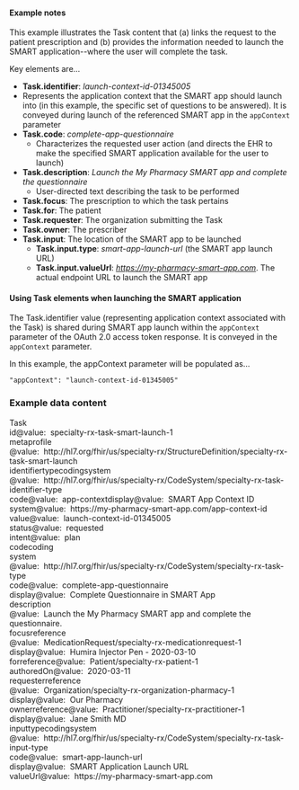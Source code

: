 <h4>Example notes</h4>

This example illustrates the Task content that (a) links the request to the patient prescription and (b) provides the information needed to launch the SMART application--where the user will complete the task.

Key elements are...

- **Task.identifier**: *launch-context-id-01345005*
- Represents the application context that the SMART app should launch into (in this example, the specific set of questions to be answered). It is conveyed during launch of the referenced SMART app in the `appContext` parameter
- **Task.code**: *complete-app-questionnaire*
  - Characterizes the requested user action (and directs the EHR to make the specified SMART application available for the user to launch)
- **Task.description**: *Launch the My Pharmacy SMART app and complete the questionnaire*
  - User-directed text describing the task to be performed
- **Task.focus**: The prescription to which the task pertains
- **Task.for**: The patient 
- **Task.requester**:  The organization submitting the Task
- **Task.owner**: The prescriber
- **Task.input**: The location of the SMART app to be launched
  - **Task.input.type**: *smart-app-launch-url* (the SMART app launch URL)
  - **Task.input.valueUrl**: *https://my-pharmacy-smart-app.com*. The actual endpoint URL to launch the SMART app

#### Using Task elements when launching the SMART application

The Task.identifier value (representing application context associated with the Task) is shared during SMART app launch within the `appContext` parameter of the OAuth 2.0 access token response. It is conveyed in the `appContext` parameter.

In this example, the appContext parameter will be populated as...

```
"appContext": "launch-context-id-01345005"
```

<h3>Example data content</h3>

<div class="fm_ex"><span class="emph0">Task</span><br /><span style="display:inline-block"><span class="emph1">id</span><span style="display:inline-block"><span class="leastEmph fhirValue">@value</span>: &nbsp;<span class="valueEmph">specialty-rx-task-smart-launch-1</span></span></span><br><span style="display:inline-block"><span class="emph1">meta</span><span style="display:inline-block"><span class="emph2">profile</span></span></span><span style="display:inline-block"><span class="leastEmph fhirValue">@value</span>: &nbsp;<span class="valueEmph">http://hl7.org/fhir/us/specialty-rx/StructureDefinition/specialty-rx-task-smart-launch</span></span><br><span style="display:inline-block"><span class="emph1">identifier</span><span style="display:inline-block"><span class="emph2">type</span></span></span><span style="display:inline-block"><span class="emph3">coding</span><span style="display:inline-block"><span class="emph4">system</span></span></span><span style="display:inline-block"><span class="leastEmph fhirValue">@value</span>: &nbsp;<span class="valueEmph">http://hl7.org/fhir/us/specialty-rx/CodeSystem/specialty-rx-task-identifier-type</span></span><span style="display:inline-block"><span class="emph4">code</span><span style="display:inline-block"><span class="leastEmph fhirValue">@value</span>: &nbsp;<span class="valueEmph">app-context</span></span></span><span style="display:inline-block"><span class="emph4">display</span><span style="display:inline-block"><span class="leastEmph fhirValue">@value</span>: &nbsp;<span class="boldValueEmph">SMART App Context ID</span></span></span><br><span style="display:inline-block"><span class="emph2">system</span><span style="display:inline-block"><span class="leastEmph fhirValue">@value</span>: &nbsp;<span class="valueEmph">https://my-pharmacy-smart-app.com/app-context-id</span></span></span><span style="display:inline-block"><span class="emph2">value</span><span style="display:inline-block"><span class="leastEmph fhirValue">@value</span>: &nbsp;<span class="valueEmph">launch-context-id-01345005</span></span></span><br><span style="display:inline-block"><span class="emph1">status</span><span style="display:inline-block"><span class="leastEmph fhirValue">@value</span>: &nbsp;<span class="valueEmph">requested</span></span></span><br><span style="display:inline-block"><span class="emph1">intent</span><span style="display:inline-block"><span class="leastEmph fhirValue">@value</span>: &nbsp;<span class="valueEmph">plan</span></span></span><br><span style="display:inline-block"><span class="emph1">code</span><span style="display:inline-block"><span class="emph2">coding</span></span></span><span style="display:inline-block"><span class="emph3">system</span><span style="display:inline-block"><span class="leastEmph fhirValue">@value</span>: &nbsp;<span class="valueEmph">http://hl7.org/fhir/us/specialty-rx/CodeSystem/specialty-rx-task-type</span></span></span><span style="display:inline-block"><span class="emph3">code</span><span style="display:inline-block"><span class="leastEmph fhirValue">@value</span>: &nbsp;<span class="valueEmph">complete-app-questionnaire</span></span></span><span style="display:inline-block"><span class="emph3">display</span><span style="display:inline-block"><span class="leastEmph fhirValue">@value</span>: &nbsp;<span class="boldValueEmph">Complete Questionnaire in SMART App</span></span></span><br><span style="display:inline-block"><span class="emph1">description</span><span style="display:inline-block"><span class="leastEmph fhirValue">@value</span>: &nbsp;<span class="valueEmph">Launch the My Pharmacy SMART app and complete the questionnaire.</span></span></span><br><span style="display:inline-block"><span class="emph1">focus</span><span style="display:inline-block"><span class="emph2">reference</span></span></span><span style="display:inline-block"><span class="leastEmph fhirValue">@value</span>: &nbsp;<span class="valueEmph">MedicationRequest/specialty-rx-medicationrequest-1</span></span><span style="display:inline-block"><span class="emph2">display</span><span style="display:inline-block"><span class="leastEmph fhirValue">@value</span>: &nbsp;<span class="boldValueEmph">Humira Injector Pen - 2020-03-10</span></span></span><br><span style="display:inline-block"><span class="emph1">for</span><span style="display:inline-block"><span class="emph2">reference</span></span></span><span style="display:inline-block"><span class="leastEmph fhirValue">@value</span>: &nbsp;<span class="valueEmph">Patient/specialty-rx-patient-1</span></span><br><span style="display:inline-block"><span class="emph1">authoredOn</span><span style="display:inline-block"><span class="leastEmph fhirValue">@value</span>: &nbsp;<span class="valueEmph">2020-03-11</span></span></span><br><span style="display:inline-block"><span class="emph1">requester</span><span style="display:inline-block"><span class="emph2">reference</span></span></span><span style="display:inline-block"><span class="leastEmph fhirValue">@value</span>: &nbsp;<span class="valueEmph">Organization/specialty-rx-organization-pharmacy-1</span></span><span style="display:inline-block"><span class="emph2">display</span><span style="display:inline-block"><span class="leastEmph fhirValue">@value</span>: &nbsp;<span class="boldValueEmph">Our Pharmacy</span></span></span><br><span style="display:inline-block"><span class="emph1">owner</span><span style="display:inline-block"><span class="emph2">reference</span></span></span><span style="display:inline-block"><span class="leastEmph fhirValue">@value</span>: &nbsp;<span class="valueEmph">Practitioner/specialty-rx-practitioner-1</span></span><span style="display:inline-block"><span class="emph2">display</span><span style="display:inline-block"><span class="leastEmph fhirValue">@value</span>: &nbsp;<span class="boldValueEmph">Jane Smith MD</span></span></span><br><span style="display:inline-block"><span class="emph1">input</span><span style="display:inline-block"><span class="emph2">type</span></span></span><span style="display:inline-block"><span class="emph3">coding</span><span style="display:inline-block"><span class="emph4">system</span></span></span><span style="display:inline-block"><span class="leastEmph fhirValue">@value</span>: &nbsp;<span class="valueEmph">http://hl7.org/fhir/us/specialty-rx/CodeSystem/specialty-rx-task-input-type</span></span><span style="display:inline-block"><span class="emph4">code</span><span style="display:inline-block"><span class="leastEmph fhirValue">@value</span>: &nbsp;<span class="valueEmph">smart-app-launch-url</span></span></span><span style="display:inline-block"><span class="emph4">display</span><span style="display:inline-block"><span class="leastEmph fhirValue">@value</span>: &nbsp;<span class="boldValueEmph">SMART Application Launch URL</span></span></span><br><span style="display:inline-block"><span class="emph2">valueUrl</span><span style="display:inline-block"><span class="leastEmph fhirValue">@value</span>: &nbsp;<span class="valueEmph">https://my-pharmacy-smart-app.com</span></span></span></div>